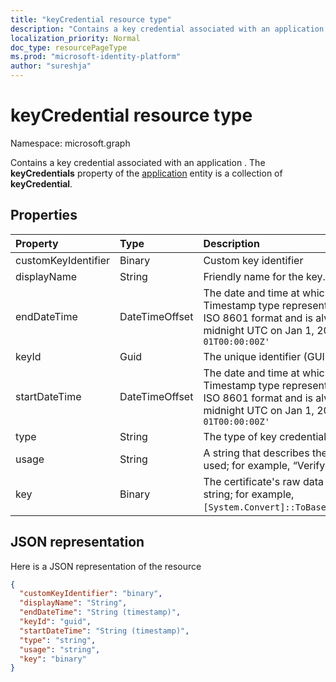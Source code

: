 ```yaml
---
title: "keyCredential resource type"
description: "Contains a key credential associated with an application or a service principal. The **keyCredentials** property of the application and servicePrincipal entities is a collection of **keyCredential**."
localization_priority: Normal
doc_type: resourcePageType
ms.prod: "microsoft-identity-platform"
author: "sureshja"
---
```


# keyCredential resource type

Namespace: microsoft.graph

Contains a key credential associated with an application <!--or a service principal-->. The **keyCredentials** property of the [application](application.md) <!--and [servicePrincipal](serviceprincipal.md)--> entity is a collection of **keyCredential**.

## Properties
| Property	   | Type	|Description|
|:---------------|:--------|:----------|
|customKeyIdentifier|Binary| Custom key identifier |
| displayName | String | Friendly name for the key. Optional. |
|endDateTime|DateTimeOffset|The date and time at which the credential expires.The Timestamp type represents date and time information using ISO 8601 format and is always in UTC time. For example, midnight UTC on Jan 1, 2014 would look like this: `'2014-01-01T00:00:00Z'`|
|keyId|Guid|The unique identifier (GUID) for the key.|
|startDateTime|DateTimeOffset|The date and time at which the credential becomes valid.The Timestamp type represents date and time information using ISO 8601 format and is always in UTC time. For example, midnight UTC on Jan 1, 2014 would look like this: `'2014-01-01T00:00:00Z'`|
|type|String|The type of key credential; for example, “Symmetric”.|
|usage|String|A string that describes the purpose for which the key can be used; for example, “Verify”.|
|key|Binary| The certificate's raw data in byte array converted to Base64 string; for example, `[System.Convert]::ToBase64String($Cert.GetRawCertData())`. |

## JSON representation

Here is a JSON representation of the resource

<!-- {
  "blockType": "resource",
  "optionalProperties": [

  ],
  "@odata.type": "microsoft.graph.keyCredential"
}-->

```json
{
  "customKeyIdentifier": "binary",
  "displayName": "String",
  "endDateTime": "String (timestamp)",
  "keyId": "guid",
  "startDateTime": "String (timestamp)",
  "type": "string",
  "usage": "string",
  "key": "binary"
}

```

<!-- uuid: 8fcb5dbc-d5aa-4681-8e31-b001d5168d79
2015-10-25 14:57:30 UTC -->
<!--
{
  "type": "#page.annotation",
  "description": "keyCredential resource",
  "keywords": "",
  "section": "documentation",
  "tocPath": "",
  "suppressions": []
}
-->

